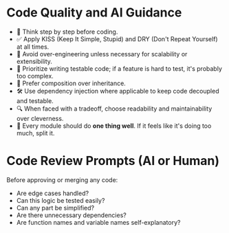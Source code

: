 # Code Quality and AI Guidance

- 🧠 Think step by step before coding.
- ✅ Apply KISS (Keep It Simple, Stupid) and DRY (Don't Repeat Yourself) at all times.
- 🚫 Avoid over-engineering unless necessary for scalability or extensibility.
- 🧪 Prioritize writing testable code; if a feature is hard to test, it's probably too complex.
- 🔁 Prefer composition over inheritance.
- 🛠️ Use dependency injection where applicable to keep code decoupled and testable.
- 🔍 When faced with a tradeoff, choose readability and maintainability over cleverness.
- 🧹 Every module should do **one thing well**. If it feels like it's doing too much, split it.

# Code Review Prompts (AI or Human)
Before approving or merging any code:
- Are edge cases handled?
- Can this logic be tested easily?
- Can any part be simplified?
- Are there unnecessary dependencies?
- Are function names and variable names self-explanatory?